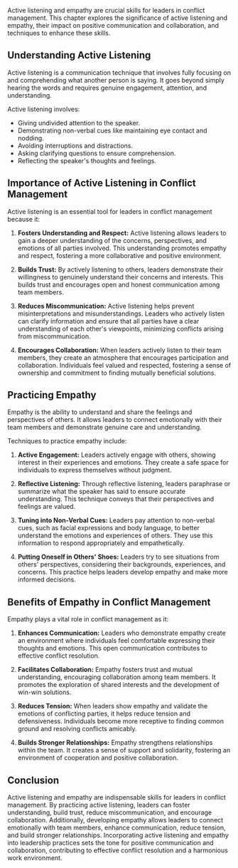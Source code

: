 
Active listening and empathy are crucial skills for leaders in conflict management. This chapter explores the significance of active listening and empathy, their impact on positive communication and collaboration, and techniques to enhance these skills.

**Understanding Active Listening**
----------------------------------

Active listening is a communication technique that involves fully focusing on and comprehending what another person is saying. It goes beyond simply hearing the words and requires genuine engagement, attention, and understanding.

Active listening involves:

* Giving undivided attention to the speaker.
* Demonstrating non-verbal cues like maintaining eye contact and nodding.
* Avoiding interruptions and distractions.
* Asking clarifying questions to ensure comprehension.
* Reflecting the speaker's thoughts and feelings.

**Importance of Active Listening in Conflict Management**
---------------------------------------------------------

Active listening is an essential tool for leaders in conflict management because it:

1. **Fosters Understanding and Respect:** Active listening allows leaders to gain a deeper understanding of the concerns, perspectives, and emotions of all parties involved. This understanding promotes empathy and respect, fostering a more collaborative and positive environment.

2. **Builds Trust:** By actively listening to others, leaders demonstrate their willingness to genuinely understand their concerns and interests. This builds trust and encourages open and honest communication among team members.

3. **Reduces Miscommunication:** Active listening helps prevent misinterpretations and misunderstandings. Leaders who actively listen can clarify information and ensure that all parties have a clear understanding of each other's viewpoints, minimizing conflicts arising from miscommunication.

4. **Encourages Collaboration:** When leaders actively listen to their team members, they create an atmosphere that encourages participation and collaboration. Individuals feel valued and respected, fostering a sense of ownership and commitment to finding mutually beneficial solutions.

**Practicing Empathy**
----------------------

Empathy is the ability to understand and share the feelings and perspectives of others. It allows leaders to connect emotionally with their team members and demonstrate genuine care and understanding.

Techniques to practice empathy include:

1. **Active Engagement:** Leaders actively engage with others, showing interest in their experiences and emotions. They create a safe space for individuals to express themselves without judgment.

2. **Reflective Listening:** Through reflective listening, leaders paraphrase or summarize what the speaker has said to ensure accurate understanding. This technique conveys that their perspectives and feelings are valued.

3. **Tuning into Non-Verbal Cues:** Leaders pay attention to non-verbal cues, such as facial expressions and body language, to better understand the emotions and experiences of others. They use this information to respond appropriately and empathetically.

4. **Putting Oneself in Others' Shoes:** Leaders try to see situations from others' perspectives, considering their backgrounds, experiences, and concerns. This practice helps leaders develop empathy and make more informed decisions.

**Benefits of Empathy in Conflict Management**
----------------------------------------------

Empathy plays a vital role in conflict management as it:

1. **Enhances Communication:** Leaders who demonstrate empathy create an environment where individuals feel comfortable expressing their thoughts and emotions. This open communication contributes to effective conflict resolution.

2. **Facilitates Collaboration:** Empathy fosters trust and mutual understanding, encouraging collaboration among team members. It promotes the exploration of shared interests and the development of win-win solutions.

3. **Reduces Tension:** When leaders show empathy and validate the emotions of conflicting parties, it helps reduce tension and defensiveness. Individuals become more receptive to finding common ground and resolving conflicts amicably.

4. **Builds Stronger Relationships:** Empathy strengthens relationships within the team. It creates a sense of support and solidarity, fostering an environment of cooperation and positive collaboration.

**Conclusion**
--------------

Active listening and empathy are indispensable skills for leaders in conflict management. By practicing active listening, leaders can foster understanding, build trust, reduce miscommunication, and encourage collaboration. Additionally, developing empathy allows leaders to connect emotionally with team members, enhance communication, reduce tension, and build stronger relationships. Incorporating active listening and empathy into leadership practices sets the tone for positive communication and collaboration, contributing to effective conflict resolution and a harmonious work environment.
